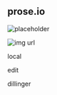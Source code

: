 ## prose.io

![placeholder](//placeholder.jpg)

![img url](/https://images.google.com/images/icons/product/chrome-48.png)

local

edit

dillinger